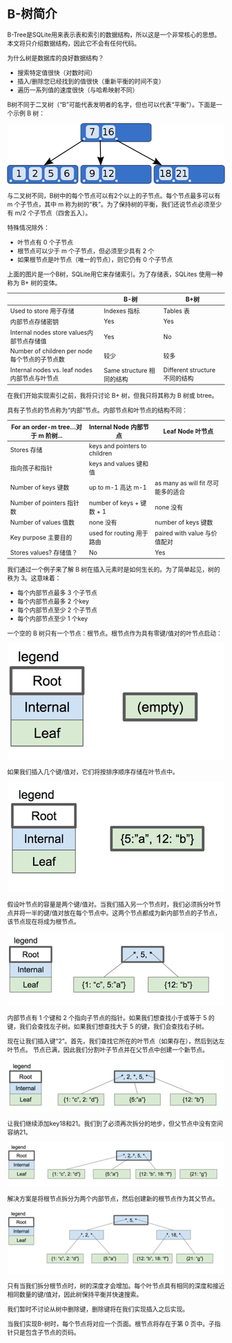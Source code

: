 # B-树简介

B-Tree是SQLite用来表示表和索引的数据结构，所以这是一个非常核心的思想。本文将只介绍数据结构，因此它不会有任何代码。

为什么树是数据库的良好数据结构？

- 搜索特定值很快（对数时间）
- 插入/删除您已经找到的值很快（重新平衡的时间不变）
- 遍历一系列值的速度很快（与哈希映射不同）

B树不同于二叉树（“B”可能代表发明者的名字，但也可以代表“平衡”）。下面是一个示例 B 树：

![](./img/B-tree.png)

与二叉树不同，B树中的每个节点可以有2个以上的子节点。每个节点最多可以有 m 个子节点，其中 m 称为树的“秩”。为了保持树的平衡，我们还说节点必须至少有 m/2 个子节点（四舍五入）。

特殊情况除外：

- 叶节点有 0 个子节点
- 根节点可以少于 m 个子节点，但必须至少具有 2 个
- 如果根节点是叶节点（唯一的节点），则它仍有 0 个子节点

上面的图片是一个B树，SQLite用它来存储索引。为了存储表，SQLites 使用一种称为 B+ 树的变体。

||B-树|B+树|
|----|-----|----|
|Used to store 用于存储|Indexes 指标|	Tables 表|
|内部节点存储密钥|	Yes|	Yes|
|Internal nodes store values内部节点存储值|	Yes|	No|
|Number of children per node 每个节点的子节点数|	 较少| 较多|
|Internal nodes vs. leaf nodes内部节点与叶节点|	Same structure 相同的结构	|Different structure 不同的结构|

在我们开始实现索引之前，我将只讨论 B+ 树，但我只将其称为 B 树或 btree。

具有子节点的节点称为“内部”节点。内部节点和叶节点的结构不同：

|For an order-m tree…对于 m 阶树...|	Internal Node 内部节点|	Leaf Node 叶节点|
|-------------|------------|------------|
|Stores 存储|	keys and pointers to children
指向孩子和指针|keys and values 键和值|
|Number of keys 键数|	up to m-1 高达 m-1|	as many as will fit 尽可能多的适合|
|Number of pointers 指针数	|number of keys + 键数 + 1	|none 没有|
|Number of values 值数|	none 没有	|number of keys 键数|
|Key purpose 主要目的|	used for routing 用于路由|	paired with value 与价值配对|
|Stores values? 存储值？|	No	|Yes|

我们通过一个例子来了解 B 树在插入元素时是如何生长的。为了简单起见，树的秩为 3。这意味着：

- 每个内部节点最多 3 个子节点
- 每个内部节点最多 2 个key
- 每个内部节点至少 2 个子节点
- 每个内部节点至少 1 个key

一个空的 B 树只有一个节点：根节点。根节点作为具有零键/值对的叶节点启动：

![](./img/btree1.png)

如果我们插入几个键/值对，它们将按排序顺序存储在叶节点中。

![](./img/btree2.png)

假设叶节点的容量是两个键/值对。当我们插入另一个节点时，我们必须拆分叶节点并将一半的键/值对放在每个节点中。这两个节点都成为新内部节点的子节点，该节点现在将成为根节点。

![](./img/btree3.png)

内部节点有 1 个键和 2 个指向子节点的指针。如果我们想查找小于或等于 5 的键，我们会查找左子树。如果我们想查找大于 5 的键，我们会查找右子树。

现在让我们插入键“2”。首先，我们查找它所在的叶节点（如果存在），然后到达左叶节点。 节点已满，因此我们分割叶子节点并在父节点中创建一个新节点。

![](./img/btree4.png)

让我们继续添加key18和21。我们到了必须再次拆分的地步，但父节点中没有空间容纳21。

![](./img/btree5.png)

解决方案是将根节点拆分为两个内部节点，然后创建新的根节点作为其父节点。

![](./img/btree6.png)

只有当我们拆分根节点时，树的深度才会增加。每个叶节点具有相同的深度和接近相同数量的键/值对，因此树保持平衡并快速搜索。

我们暂时不讨论从树中删除键，删除键将在我们实现插入之后实现。

当我们实现B-树时，每个节点将对应一个页面。根节点将存在于第 0 页中。子指针只是包含子节点的页码。